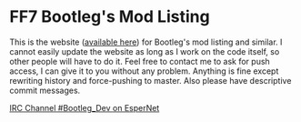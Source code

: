 # FF7 Bootleg's Mod Listing

This is the website ([available here](http://FF7Bootleg.github.io)) for Bootleg's mod listing and similar.
I cannot easily update the website as long as I work on the code itself, so other people will have to do it.
Feel free to contact me to ask for push access, I can give it to you without any problem.
Anything is fine except rewriting history and force-pushing to master. Also please have descriptive commit messages.

[IRC Channel #Bootleg_Dev on EsperNet](http://webchat.esper.net/?channels=Bootleg_Dev&nick=)
